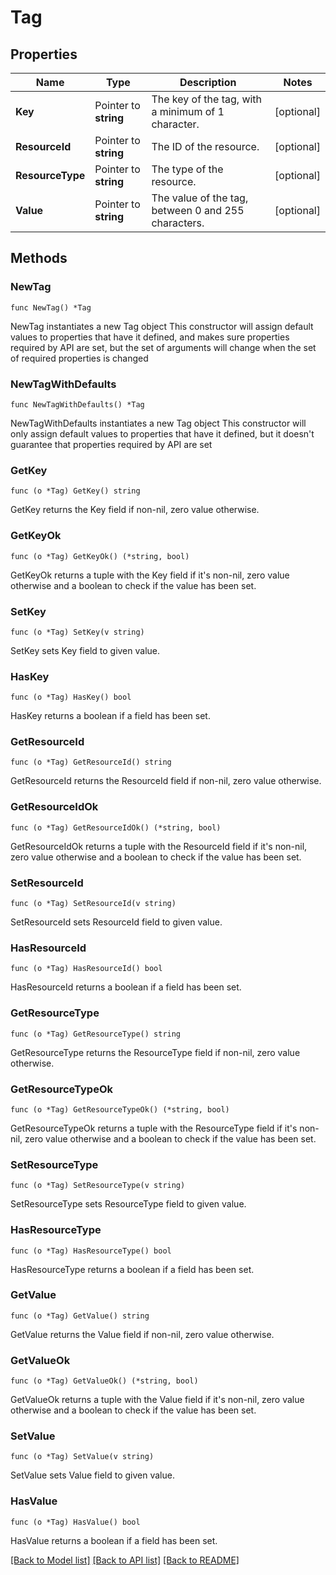 # Tag

## Properties

Name | Type | Description | Notes
------------ | ------------- | ------------- | -------------
**Key** | Pointer to **string** | The key of the tag, with a minimum of 1 character. | [optional] 
**ResourceId** | Pointer to **string** | The ID of the resource. | [optional] 
**ResourceType** | Pointer to **string** | The type of the resource. | [optional] 
**Value** | Pointer to **string** | The value of the tag, between 0 and 255 characters. | [optional] 

## Methods

### NewTag

`func NewTag() *Tag`

NewTag instantiates a new Tag object
This constructor will assign default values to properties that have it defined,
and makes sure properties required by API are set, but the set of arguments
will change when the set of required properties is changed

### NewTagWithDefaults

`func NewTagWithDefaults() *Tag`

NewTagWithDefaults instantiates a new Tag object
This constructor will only assign default values to properties that have it defined,
but it doesn't guarantee that properties required by API are set

### GetKey

`func (o *Tag) GetKey() string`

GetKey returns the Key field if non-nil, zero value otherwise.

### GetKeyOk

`func (o *Tag) GetKeyOk() (*string, bool)`

GetKeyOk returns a tuple with the Key field if it's non-nil, zero value otherwise
and a boolean to check if the value has been set.

### SetKey

`func (o *Tag) SetKey(v string)`

SetKey sets Key field to given value.

### HasKey

`func (o *Tag) HasKey() bool`

HasKey returns a boolean if a field has been set.

### GetResourceId

`func (o *Tag) GetResourceId() string`

GetResourceId returns the ResourceId field if non-nil, zero value otherwise.

### GetResourceIdOk

`func (o *Tag) GetResourceIdOk() (*string, bool)`

GetResourceIdOk returns a tuple with the ResourceId field if it's non-nil, zero value otherwise
and a boolean to check if the value has been set.

### SetResourceId

`func (o *Tag) SetResourceId(v string)`

SetResourceId sets ResourceId field to given value.

### HasResourceId

`func (o *Tag) HasResourceId() bool`

HasResourceId returns a boolean if a field has been set.

### GetResourceType

`func (o *Tag) GetResourceType() string`

GetResourceType returns the ResourceType field if non-nil, zero value otherwise.

### GetResourceTypeOk

`func (o *Tag) GetResourceTypeOk() (*string, bool)`

GetResourceTypeOk returns a tuple with the ResourceType field if it's non-nil, zero value otherwise
and a boolean to check if the value has been set.

### SetResourceType

`func (o *Tag) SetResourceType(v string)`

SetResourceType sets ResourceType field to given value.

### HasResourceType

`func (o *Tag) HasResourceType() bool`

HasResourceType returns a boolean if a field has been set.

### GetValue

`func (o *Tag) GetValue() string`

GetValue returns the Value field if non-nil, zero value otherwise.

### GetValueOk

`func (o *Tag) GetValueOk() (*string, bool)`

GetValueOk returns a tuple with the Value field if it's non-nil, zero value otherwise
and a boolean to check if the value has been set.

### SetValue

`func (o *Tag) SetValue(v string)`

SetValue sets Value field to given value.

### HasValue

`func (o *Tag) HasValue() bool`

HasValue returns a boolean if a field has been set.


[[Back to Model list]](../README.md#documentation-for-models) [[Back to API list]](../README.md#documentation-for-api-endpoints) [[Back to README]](../README.md)


